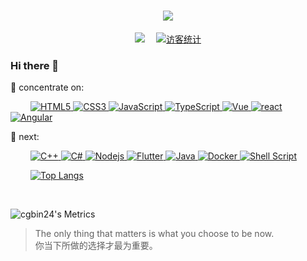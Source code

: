 <!-- 动态打字效果 -->
<h1 align="center">
  <a href="https://www.cgbin.xyz">
    <img src="https://readme-typing-svg.herokuapp.com/?lines=你当下所做的选择才最为重要!&center=true&size=27">
  </a>
</h1>

<!-- 敲代码的图片
<div align="center" ><img order-radius="100px" src="https://cdn.jsdelivr.net/gh/"/></div>
<br> -->

<!-- 个人资料徽标 -->
<div align="center">
  <a href="https://blog.csdn.net/weixin_43802738"><img src="https://img.shields.io/badge/CSDN-%E5%8D%9A%E5%AE%A2-c32136"></a>&emsp;
<!-- 访客数统计徽标 -->
  <a href="https://blog.csdn.net/weixin_43802738"><img src="https://visitor-badge.glitch.me/badge?page_id=cgbin24" alt="访客统计" /></a>
</div>

<!--
**cgbin24/cgbin24** is a ✨ _special_ ✨ repository because its `README.md` (this file) appears on your GitHub profile.

Here are some ideas to get you started:

- 🔭 I’m currently working on ...
- 🌱 I’m currently learning ...
- 👯 I’m looking to collaborate on ...
- 🤔 I’m looking for help with ...
- 💬 Ask me about ...
- 📫 How to reach me: ...
- 😄 Pronouns: ...
- ⚡ Fun fact: ...
-->

### Hi there 👋

💪 concentrate on:

&emsp;&emsp;
<a href="https://blog.csdn.net/weixin_43802738">
  ![HTML5](https://img.shields.io/badge/-HTML5-E34F26?style=flat-square&logo=html5&logoColor=white)
</a>
<a href="https://blog.csdn.net/weixin_43802738">
  ![CSS3](https://img.shields.io/badge/-CSS3-1572B6?style=flat-square&logo=css3)
</a>
<a href="https://blog.csdn.net/weixin_43802738">
  ![JavaScript](https://img.shields.io/badge/-JavaScript-oringe?style=flat-square&logo=javascript)
</a>
<a href="https://blog.csdn.net/weixin_43802738">
  ![TypeScript](https://img.shields.io/badge/typescript-%23007ACC.svg?style=flat-square&logo=typescript&logoColor=white)
</a>
<a href="https://blog.csdn.net/weixin_43802738">
  ![Vue](https://img.shields.io/badge/Vue-3DDC84?style=flat-square&logo=Vue&logoColor=white)
</a>
<a href="https://blog.csdn.net/weixin_43802738">
  ![react](https://img.shields.io/badge/-react-fff?style=flat-square&logo=react)
</a>
<a href="https://blog.csdn.net/weixin_43802738">
  ![Angular](https://img.shields.io/badge/Angular-%23276DC3.svg?style=flat-square&logo=Angular&logoColor=white)
</a>
  
🧠 next:

&emsp;&emsp;
<a href="https://blog.csdn.net/weixin_43802738">
  ![C++](https://img.shields.io/badge/-C++-00599C?style=flat-square&logo=c)
</a>
<a href="https://blog.csdn.net/weixin_43802738">
  ![C#](https://img.shields.io/badge/c%23-%23239120.svg?style=flat-square&logo=c-sharp&logoColor=white)
</a>
<a href="https://blog.csdn.net/weixin_43802738">
  ![Nodejs](https://img.shields.io/badge/-Nodejs-c0ebd?style=flat-square&logo=Node.js)
</a>
<a href="https://blog.csdn.net/weixin_43802738">
  ![Flutter](https://img.shields.io/badge/Flutter-%23217346.svg?style=style=flat-square&logo=Flutter&logoColor=white)
</a>
<a href="https://blog.csdn.net/weixin_43802738">
  ![Java](https://img.shields.io/badge/Java-%230769AD.svg?style=style=flat-square&logo=Java&logoColor=white)
</a>
<a href="https://blog.csdn.net/weixin_43802738">
  ![Docker](https://img.shields.io/badge/-Docker-FCC624?style=flat-square&logo=docker)
</a>
<a href="https://blog.csdn.net/weixin_43802738">
  ![Shell Script](https://img.shields.io/badge/shell_script-%4285F4.svg?style=style=flat-square&logo=gnu-bash&logoColor=white)
</a>

<!-- 常用语言占比统计 -->
&emsp;&emsp;
<a href="https://blog.csdn.net/weixin_43802738">
  ![Top Langs](https://github-readme-stats.vercel.app/api/top-langs/?username=cgbin24&layout=compact&theme=tokyonight)
</a>

<!-- 仓库状态统计 -->
&emsp;&emsp;
<!--
<a href="https://blog.csdn.net/weixin_43802738">
  ![Christmas's GitHub stats](https://github-readme-stats.vercel.app/api?username=cgbin24&show_icons=true&theme=tokyonight)
</a>
-->


![cgbin24's Metrics](https://metrics.lecoq.io/cgbin24?template=classic&config.timezone=Asia%2FShanghai)




> The only thing that matters is what you choose to be now.<br/>
你当下所做的选择才最为重要。
